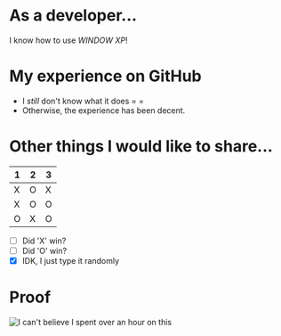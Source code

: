 # As a developer...

I know how to use *WINDOW XP*!

# My experience on GitHub

* I _still_ don't know what it does = =
* Otherwise, the experience has been decent.

# Other things I would like to share...

1|2|3
-|-|-
X|O|X
X|O|O
O|X|O

- [ ] Did 'X' win?
- [ ] Did 'O' win?
- [x] IDK, I just type it randomly

# Proof

![I can't believe I spent over an hour on this]()

